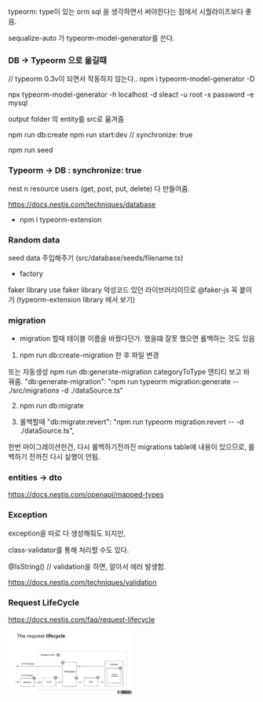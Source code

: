 typeorm: type이 있는 orm
sql 을 생각하면서 써야한다는 점에서 시퀄라이즈보다 좋음.

sequalize-auto 가 typeorm-model-generator를 쓴다.

### DB -> Typeorm 으로 욺길때

// typeorm 0.3v이 되면서 작동하지 않는다..
npm i typeorm-model-generator -D

npx typeorm-model-generator -h localhost -d sleact -u root -x password -e mysql

output folder 의 entity를 src로 욺겨줌

npm run db:create
npm run start:dev
// synchronize: true

npm run seed

### Typeorm -> DB : synchronize: true

nest n resource users (get, post, put, delete) 다 만들어줌.

https://docs.nestjs.com/techniques/database

- npm i typeorm-extension

### Random data

seed data 주입해주기 (src/database/seeds/filename.ts)

- factory

faker library use
faker library 악성코드 있던 라이브러리이므로
@faker-js 꼭 붙이기
(typeorm-extension library 에서 보기)

### migration

- migration 할때 테이블 이름을 바꿨다던가. 했을떄 잘못 했으면 롤백하는 것도 있음

1. npm run db:create-migration
   한 후 파일 변경

또는 자동생성
npm run db:generate-migration categoryToType
엔티티 보고 바꿔줌.
"db:generate-migration": "npm run typeorm migration:generate -- ./src/migrations -d ./dataSource.ts"

2. npm run db:migrate

3. 롤백할때
   "db:migrate:revert": "npm run typeorm migration:revert -- -d ./dataSource.ts",

한번 마이그레이션한건, 다시 롤백하기전까진 migrations table에 내용이 있으므로, 롤백하기 전까진 다시 실행이 안됨.

### entities -> dto

https://docs.nestjs.com/openapi/mapped-types

### Exception

exception을 따로 다 생성해줘도 되지만,

class-validator를 통해 처리할 수도 있다.

@IsString() // validation을 하면, 알아서 에러 발생함.

https://docs.nestjs.com/techniques/validation

### Request LifeCycle

https://docs.nestjs.com/faq/request-lifecycle

<img src="./images/lifecycleimg.png" width="50%"/>
